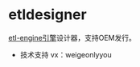 # etldesigner
[etl-engine引擎](https://github.com/hw2499/etl-engine)设计器，支持OEM发行。

- 技术支持
vx：weigeonlyyou
